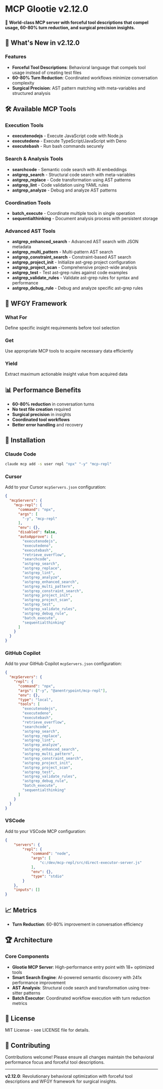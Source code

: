 # MCP Glootie v2.12.0

🚀 **World-class MCP server with forceful tool descriptions that compel usage, 60-80% turn reduction, and surgical precision insights.**

## 🎯 What's New in v2.12.0

### Features
- **Forceful Tool Descriptions**: Behavioral language that compels tool usage instead of creating test files
- **60-80% Turn Reduction**: Coordinated workflows minimize conversation complexity
- **Surgical Precision**: AST pattern matching with meta-variables and structured analysis

## 🛠️ Available MCP Tools

### Execution Tools
- **executenodejs** - Execute JavaScript code with Node.js
- **executedeno** - Execute TypeScript/JavaScript with Deno
- **executebash** - Run bash commands securely

### Search & Analysis Tools
- **searchcode** - Semantic code search with AI embeddings
- **astgrep_search** - Structural code search with meta-variables
- **astgrep_replace** - Code transformation using AST patterns
- **astgrep_lint** - Code validation using YAML rules
- **astgrep_analyze** - Debug and analyze AST patterns

### Coordination Tools
- **batch_execute** - Coordinate multiple tools in single operation
- **sequentialthinking** - Document analysis process with persistent storage

### Advanced AST Tools
- **astgrep_enhanced_search** - Advanced AST search with JSON metadata
- **astgrep_multi_pattern** - Multi-pattern AST search
- **astgrep_constraint_search** - Constraint-based AST search
- **astgrep_project_init** - Initialize ast-grep project configuration
- **astgrep_project_scan** - Comprehensive project-wide analysis
- **astgrep_test** - Test ast-grep rules against code examples
- **astgrep_validate_rules** - Validate ast-grep rules for syntax and performance
- **astgrep_debug_rule** - Debug and analyze specific ast-grep rules

## 🎯 WFGY Framework

### **W**hat For
Define specific insight requirements before tool selection

### **G**et
Use appropriate MCP tools to acquire necessary data efficiently

### **Y**ield
Extract maximum actionable insight value from acquired data

## 📊 Performance Benefits

- **60-80% reduction** in conversation turns
- **No test file creation** required
- **Surgical precision** in insights
- **Coordinated tool workflows**
- **Better error handling** and recovery

## 🚀 Installation

### Claude Code
```bash
claude mcp add -s user repl "npx" "-y" "mcp-repl"
```

### Cursor
Add to your Cursor `mcpServers.json` configuration:
```json
{
  "mcpServers": {
    "mcp-repl": {
      "command": "npx",
      "args": [
        "-y", "mcp-repl"
      ],
      "env": {},
      "disabled": false,
      "autoApprove": [
        "executenodejs",
        "executedeno",
        "executebash",
        "retrieve_overflow",
        "searchcode",
        "astgrep_search",
        "astgrep_replace",
        "astgrep_lint",
        "astgrep_analyze",
        "astgrep_enhanced_search",
        "astgrep_multi_pattern",
        "astgrep_constraint_search",
        "astgrep_project_init",
        "astgrep_project_scan",
        "astgrep_test",
        "astgrep_validate_rules",
        "astgrep_debug_rule",
        "batch_execute",
        "sequentialthinking"
      ]
    }
  }
}
```

### GitHub Copilot
Add to your GitHub Copilot `mcpServers.json` configuration:
```json
{
  "mcpServers": {
    "repl": {
      "command": "npx",
      "args": ["-y", "@anentrypoint/mcp-repl"],
      "env": {},
      "type": "local",
      "tools": [
        "executenodejs",
        "executedeno",
        "executebash",
        "retrieve_overflow",
        "searchcode",
        "astgrep_search",
        "astgrep_replace",
        "astgrep_lint",
        "astgrep_analyze",
        "astgrep_enhanced_search",
        "astgrep_multi_pattern",
        "astgrep_constraint_search",
        "astgrep_project_init",
        "astgrep_project_scan",
        "astgrep_test",
        "astgrep_validate_rules",
        "astgrep_debug_rule",
        "batch_execute",
        "sequentialthinking"
      ]
    }
  }
}
```

### VSCode
Add to your VSCode MCP configuration:
```json
{
    "servers": {
        "repl": {
            "command": "node",
            "args": [
                "c:/dev/mcp-repl/src/direct-executor-server.js"
            ],
            "env": {},
            "type": "stdio"
        }
    },
    "inputs": []
}
```
## 📈 Metrics

- **Turn Reduction**: 60-80% improvement in conversation efficiency

## 🏆 Architecture

### Core Components
- **Glootie MCP Server**: High-performance entry point with 18+ optimized tools
- **Smart Search Engine**: AI-powered semantic discovery with 241x performance improvement
- **AST Analysis**: Structural code search and transformation using tree-sitter patterns
- **Batch Executor**: Coordinated workflow execution with turn reduction metrics

## 📝 License

MIT License - see LICENSE file for details.

## 🤝 Contributing

Contributions welcome! Please ensure all changes maintain the behavioral performance focus and forceful tool descriptions.

---

**v2.12.0**: Revolutionary behavioral optimization with forceful tool descriptions and WFGY framework for surgical insights.

